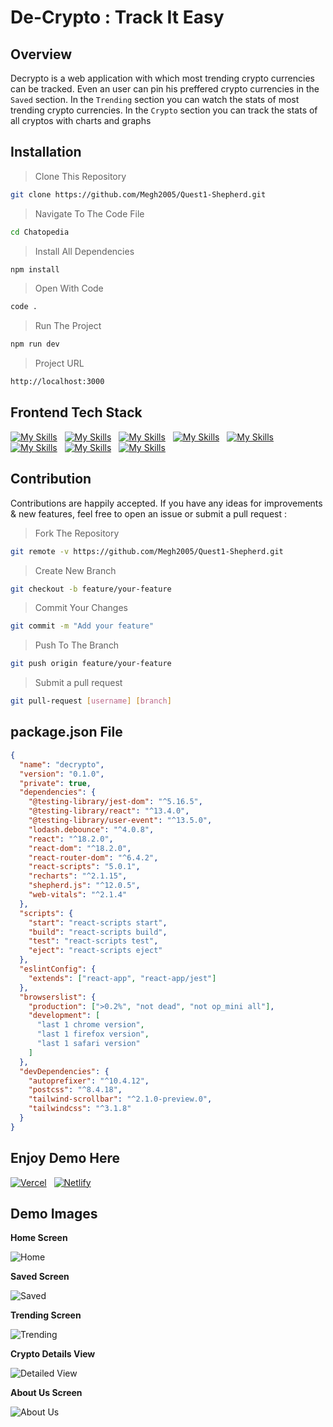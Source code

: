 # De-Crypto : Track It Easy

## Overview

Decrypto is a web application with which most trending crypto currencies can be tracked. Even an user can pin his preffered crypto currencies in the `Saved` section. In the `Trending` section you can watch the stats of most trending crypto currencies. In the `Crypto` section you can track the stats of all cryptos with charts and graphs

## Installation

> Clone This Repository

```sh
git clone https://github.com/Megh2005/Quest1-Shepherd.git
```

> Navigate To The Code File

```sh
cd Chatopedia
```

> Install All Dependencies

```sh
npm install
```

> Open With Code

```sh
code .
```

> Run The Project

```sh
npm run dev
```

> Project URL

```sh
http://localhost:3000
```

## Frontend Tech Stack

[![My Skills](https://skillicons.dev/icons?i=vscode)](https://skillicons.dev)
&nbsp;
[![My Skills](https://skillicons.dev/icons?i=css)](https://skillicons.dev)
&nbsp;
[![My Skills](https://skillicons.dev/icons?i=html)](https://skillicons.dev)
&nbsp;
[![My Skills](https://skillicons.dev/icons?i=javascript)](https://skillicons.dev)
&nbsp;
[![My Skills](https://skillicons.dev/icons?i=react)](https://skillicons.dev)
&nbsp;
[![My Skills](https://skillicons.dev/icons?i=nodejs)](https://skillicons.dev)
&nbsp;
[![My Skills](https://skillicons.dev/icons?i=git)](https://skillicons.dev)
&nbsp;
[![My Skills](https://skillicons.dev/icons?i=github)](https://skillicons.dev)
&nbsp;

## Contribution

Contributions are happily accepted. If you have any ideas for improvements & new features, feel free to open an issue or submit a pull request :

> Fork The Repository

```sh
git remote -v https://github.com/Megh2005/Quest1-Shepherd.git
```

> Create New Branch

```sh
git checkout -b feature/your-feature
```

> Commit Your Changes

```sh
git commit -m "Add your feature"
```

> Push To The Branch

```sh
git push origin feature/your-feature
```

> Submit a pull request

```sh
git pull-request [username] [branch]
```

## package.json File

```json
{
  "name": "decrypto",
  "version": "0.1.0",
  "private": true,
  "dependencies": {
    "@testing-library/jest-dom": "^5.16.5",
    "@testing-library/react": "^13.4.0",
    "@testing-library/user-event": "^13.5.0",
    "lodash.debounce": "^4.0.8",
    "react": "^18.2.0",
    "react-dom": "^18.2.0",
    "react-router-dom": "^6.4.2",
    "react-scripts": "5.0.1",
    "recharts": "^2.1.15",
    "shepherd.js": "^12.0.5",
    "web-vitals": "^2.1.4"
  },
  "scripts": {
    "start": "react-scripts start",
    "build": "react-scripts build",
    "test": "react-scripts test",
    "eject": "react-scripts eject"
  },
  "eslintConfig": {
    "extends": ["react-app", "react-app/jest"]
  },
  "browserslist": {
    "production": [">0.2%", "not dead", "not op_mini all"],
    "development": [
      "last 1 chrome version",
      "last 1 firefox version",
      "last 1 safari version"
    ]
  },
  "devDependencies": {
    "autoprefixer": "^10.4.12",
    "postcss": "^8.4.18",
    "tailwind-scrollbar": "^2.1.0-preview.0",
    "tailwindcss": "^3.1.8"
  }
}
```

## Enjoy Demo Here

[![Vercel](https://skillicons.dev/icons?i=vercel)](https://decrypto-eight.vercel.app/)
&nbsp;
[![Netlify](https://skillicons.dev/icons?i=netlify)](https://decrypto-eight.vercel.app/)
&nbsp;

## Demo Images

**Home Screen**

![Home](https://github.com/Megh2005/Raksha/assets/147889330/3978c5a4-e90d-406d-af40-18c4869830f7)
<br>

**Saved Screen**

![Saved](https://github.com/Megh2005/Raksha/assets/147889330/b2085d29-0232-496e-89e3-c88cd247b8fa)
<br>

**Trending Screen**

![Trending](https://github.com/Megh2005/Raksha/assets/147889330/ad057047-9362-457f-ba28-0e8569b50315)
<br>

**Crypto Details View**

![Detailed View](https://github.com/Megh2005/Raksha/assets/147889330/676e3752-a417-4ad0-8ce6-69cf30f24be2)
<br>

**About Us Screen**

![About Us](https://github.com/Megh2005/Raksha/assets/147889330/766de79e-a6a2-4a60-a101-b90680a9da5c)